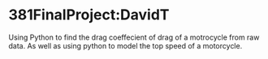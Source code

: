 # 381FinalProject:DavidT
 Using Python to find the drag coeffecient of drag of a motrocycle from raw data. As  well as using python to model the top speed of a motorcycle. 
 